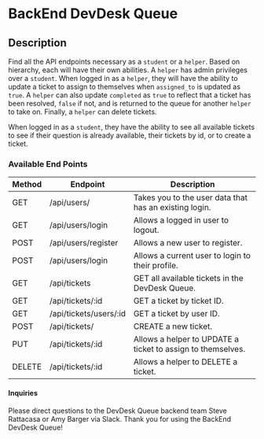 # BackEnd DevDesk Queue

## Description

Find all the API endpoints necessary as a `student` or a `helper`. Based on hierarchy, each will have their own abilities. A `helper` has admin privileges over a `student`. When logged in as a `helper`, they will have the ability to update a ticket to assign to themselves when `assigned_to` is updated as `true`. A `helper` can also update `completed` as `true` to reflect that a ticket has been resolved, `false` if not, and is returned to the queue for another `helper` to take on. Finally, a `helper` can delete tickets.

When logged in as a `student`, they have the ability to see all available tickets to see if their question is already available, their tickets by id, or to create a ticket.

### Available End Points

| Method | Endpoint               | Description                                                 |
| ------ | ---------------------- | ----------------------------------------------------------- |
| GET    | /api/users/            | Takes you to the user data that has an existing login.      |
| GET    | /api/users/login       | Allows a logged in user to logout.                          |
| POST   | /api/users/register    | Allows a new user to register.                              |
| POST   | /api/users/login       | Allows a current user to login to their profile.            |
| GET    | /api/tickets           | GET all available tickets in the DevDesk Queue.             |
| GET    | /api/tickets/:id       | GET a ticket by ticket ID.                                  |
| GET    | /api/tickets/users/:id | GET a ticket by user ID.                                    |
| POST   | /api/tickets/          | CREATE a new ticket.                                        |
| PUT    | /api/tickets/:id       | Allows a helper to UPDATE a ticket to assign to themselves. |
| DELETE | /api/tickets/:id       | Allows a helper to DELETE a ticket.                         |

#### Inquiries

Please direct questions to the DevDesk Queue backend team Steve Rattacasa or Amy Barger via Slack. Thank you for using the BackEnd DevDesk Queue!
